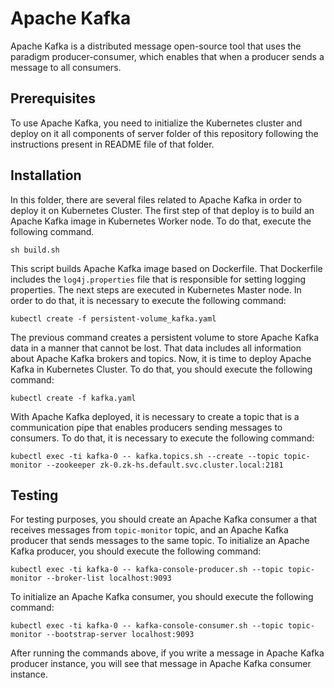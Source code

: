 
# Apache Kafka
Apache Kafka is a distributed message open-source tool that uses the paradigm producer-consumer, which enables that when a producer sends a message to all consumers.

## Prerequisites
To use Apache Kafka, you need to initialize the Kubernetes cluster and deploy on it all components of server folder of this repository following the instructions present in README file of that folder.

## Installation
In this folder, there are several files related to Apache Kafka in order to deploy it on Kubernetes Cluster.
The first step of that deploy is to build an Apache Kafka image in Kubernetes Worker node. To do that, execute the following command.
```
sh build.sh
```
This script builds Apache Kafka image based on Dockerfile. That Dockerfile includes the `log4j.properties` file that is responsible for setting logging properties.
The next steps are executed in Kubernetes Master node. In order to do that, it is necessary to execute the following command:
```
kubectl create -f persistent-volume_kafka.yaml
```
The previous command creates a persistent volume to store Apache Kafka data in a manner that cannot be lost. That data includes all information about Apache Kafka brokers and topics.
Now, it is time to deploy Apache Kafka in Kubernetes Cluster. To do that, you should execute the following command:
```
kubectl create -f kafka.yaml
```
With Apache Kafka deployed, it is necessary to create a topic that is a communication pipe that enables producers sending messages to consumers.
To do that, it is necessary to execute the following command:
```
kubectl exec -ti kafka-0 -- kafka.topics.sh --create --topic topic-monitor --zookeeper zk-0.zk-hs.default.svc.cluster.local:2181
``` 

## Testing
For testing purposes, you should create an Apache Kafka consumer a that receives messages from `topic-monitor` topic, and an Apache Kafka producer that sends messages to the same topic.
To initialize an Apache Kafka producer, you should execute the following command:
```
kubectl exec -ti kafka-0 -- kafka-console-producer.sh --topic topic-monitor --broker-list localhost:9093
```
To initialize an Apache Kafka consumer, you should execute the following command:
 ```
kubectl exec -ti kafka-0 -- kafka-console-consumer.sh --topic topic-monitor --bootstrap-server localhost:9093
```
After running the commands above, if you write a message in Apache Kafka producer instance, you will see that message in Apache Kafka consumer instance.
